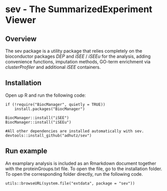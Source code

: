 
# **sev - The SummarizedExperiment Viewer**

## Overview
The sev package is a utility package that relies completely on the bioconductor packages *DEP* and *iSEE* / *iSEEu* for the analysis, adding convenience functions, imputation methods, GO-term enrichment via *clusterProfiler* and additional *iSEE* containers.

## Installation
Open up R and run the following code:

```{r eval = FALSE, echo=T}
if (!require("BiocManager", quietly = TRUE))
    install.packages("BiocManager")
    
BiocManager::install("iSEE")
BiocManager::install("iSEEu")

#All other dependencies are installed automatically with sev. 
devtools::install_github("adhutz/sev")
```

## Run example
An examplary analysis is included as an Rmarkdown document together with the proteinGroups.txt file. To open the file, go to the installation folder. To open the corresponding folder directly, run the following code. 
```{r eval = FALSE, echo=T}
utils::browseURL(system.file("extdata", package = "sev"))
```

